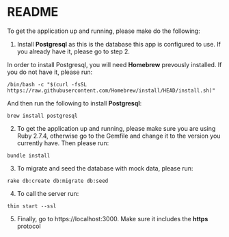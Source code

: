 # README

To get the application up and running, please make do the following:

1. Install **Postgresql** as this is the database this app is configured to use. If you already have it, please go to step 2. 

In order to install Postgresql, you will need **Homebrew** prevously installed. If you do not have it, please run:
```
/bin/bash -c "$(curl -fsSL https://raw.githubusercontent.com/Homebrew/install/HEAD/install.sh)"

```
And then run the following to install **Postgresql**:

```
brew install postgresql
```

2. To get the application up and running, please make sure you are using Ruby 2.7.4, otherwise go to the Gemfile and change it to the version you currently have. Then please run:

```
bundle install
```
3. To migrate and seed the database with mock data, please run:

```
rake db:create db:migrate db:seed
```

4. To call the server run:

```
thin start --ssl
```

5. Finally, go to https://localhost:3000. Make sure it includes the **https** protocol
